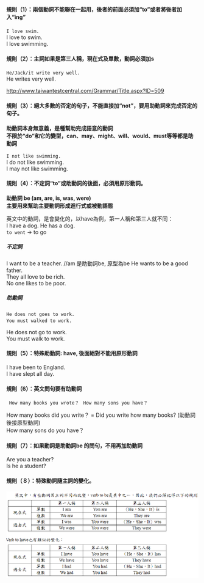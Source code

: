 #### 規則（1）：兩個動詞不能聯在一起用，後者的前面必須加“to”或者將後者加入“ing”  
`I love swim.`  
I love to swim.  
I love swimming. 

#### 規則（2）：主詞如果是第三人稱，現在式及單數，動詞必須加s   
`He/Jack/it write very well.`  
He writes very well.  

http://www.taiwantestcentral.com/Grammar/Title.aspx?ID=509  

#### 規則（3）：絕大多數的否定的句子，不能直接加“not”，要用助動詞來完成否定的句子。  

**助動詞本身無意義，是種幫助完成語意的動詞**  
**不限於“do”和它的變型，can、may、might、will、would、must等等都是助動詞**   

`I not like swimming.`  
I do not like swimming.  
I may not like swimming.  


#### 規則（4）：不定詞“to”或助動詞的後面，必須用原形動詞。  

**助動詞 be (am, are, is, was, were)**  
**主要用來幫助主要動詞形成進行式或被動語態**  

英文中的動詞，是會變化的，以have為例，第一人稱和第三人就不同：  
I have a dog. He has a dog.  
`to went` -> to go    

##### 不定詞  

I want to be a teacher.       //am 是助動詞be, 原型為be
He wants to be a good father.  
They all love to be rich.  
No one likes to be poor.  

##### 助動詞   
`He does not goes to work.`  
`You must walked to work.`  

He does not go to work.  
You must walk to work.  

#### 規則（5）：特殊助動詞: have, 後面絕對不能用原形動詞  

I have been to England.  
I have slept all day.  


#### 規則（6）：英文問句要有助動詞  
` How many books you wrote？`
` How many sons you have？`

How many books did you write？ = Did you write how many books?  (助動詞後接原型動詞)  
How many sons do you have？ 

#### 規則（7）：如果動詞是助動詞be 的問句，不用再加助動詞  
Are you a teacher?  
Is he a student?  

#### 規則（８）：特殊動詞隨主詞的變化。  

![image](pics/image5.png)  
